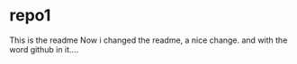 # repo1
This is the readme
Now i  changed the readme, a nice change.
and with the word github in it....
